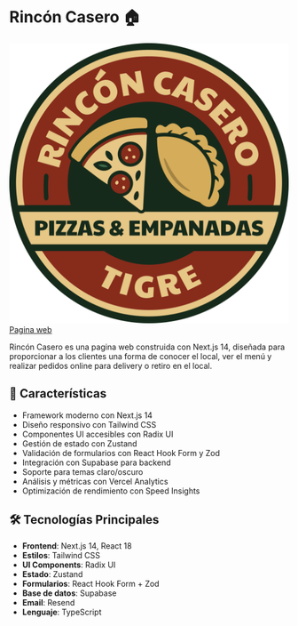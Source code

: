 # Rincón Casero 🏠

![Logo de Rincón Casero](https://github.com/ariasbruno/RinconCasero-public/blob/main/public/logo.png)
[Pagina web](https://www.rinconcasero.com.ar)

Rincón Casero es una pagina web construida con Next.js 14, diseñada para proporcionar a los clientes una forma de conocer el local, ver el menú y realizar pedidos online para delivery o retiro en el local.

## 🚀 Características

- Framework moderno con Next.js 14
- Diseño responsivo con Tailwind CSS
- Componentes UI accesibles con Radix UI
- Gestión de estado con Zustand
- Validación de formularios con React Hook Form y Zod
- Integración con Supabase para backend
- Soporte para temas claro/oscuro
- Análisis y métricas con Vercel Analytics
- Optimización de rendimiento con Speed Insights

## 🛠️ Tecnologías Principales

- **Frontend**: Next.js 14, React 18
- **Estilos**: Tailwind CSS
- **UI Components**: Radix UI
- **Estado**: Zustand
- **Formularios**: React Hook Form + Zod
- **Base de datos**: Supabase
- **Email**: Resend
- **Lenguaje**: TypeScript